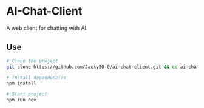 # AI-Chat-Client
A web client for chatting with AI

## Use 
```sh
# Clone the project
git clone https://github.com/JackyS0-0/ai-chat-client.git && cd ai-chat-client
```
```sh
# Install dependencies
npm install
```
```sh
# Start project
npm run dev
```